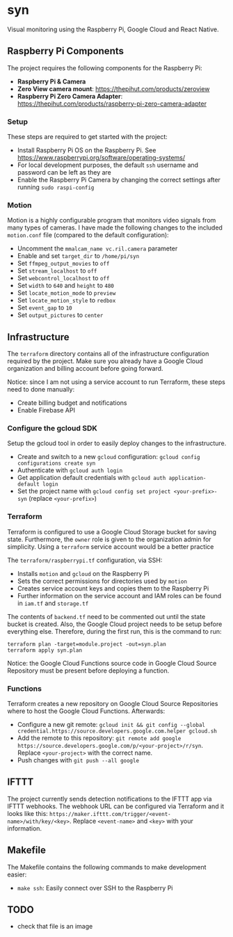 # syn
Visual monitoring using the Raspberry Pi, Google Cloud and React Native.

## Raspberry Pi Components
The project requires the following components for the Raspberry Pi:
- **Raspberry Pi & Camera**
- **Zero View camera mount**: https://thepihut.com/products/zeroview
- **Raspberry Pi Zero Camera Adapter**: https://thepihut.com/products/raspberry-pi-zero-camera-adapter

### Setup
These steps are required to get started with the project:
- Install Raspberry Pi OS on the Raspberry Pi. See https://www.raspberrypi.org/software/operating-systems/
- For local development purposes, the default `ssh` username and password can be left as they are
- Enable the Raspberry Pi Camera by changing the correct settings after running `sudo raspi-config`

### Motion 
Motion is a highly configurable program that monitors video signals from many types of cameras. I have made the following changes to the included `motion.conf` file (compared to the default configuration):

- Uncomment the `mmalcam_name vc.ril.camera` parameter
- Enable and set `target_dir` to `/home/pi/syn`
- Set `ffmpeg_output_movies` to `off`
- Set `stream_localhost` to `off`
- Set `webcontrol_localhost` to `off`
- Set `width` to `640` and `height` to `480`
- Set `locate_motion_mode` to `preview`
- Set `locate_motion_style` to `redbox`
- Set `event_gap` to `10`
- Set `output_pictures` to `center`

## Infrastructure
The `terraform` directory contains all of the infrastructure configuration required by the project.
Make sure you already have a Google Cloud organization and billing account before going forward.

Notice: since I am not using a service account to run Terraform, these steps need to done manually:

- Create billing budget and notifications
- Enable Firebase API

### Configure the gcloud SDK
Setup the gcloud tool in order to easily deploy changes to the infrastructure.
- Create and switch to a new `gcloud` configuration: `gcloud config configurations create syn`
- Authenticate with `gcloud auth login`
- Get application default credentials with `gcloud auth application-default login`
- Set the project name with `gcloud config set project <your-prefix>-syn` (replace `<your-prefix>`)

### Terraform
Terraform is configured to use a Google Cloud Storage bucket for saving state. Furthermore, the `owner` role is given to the organization admin for simplicity. Using a `terraform` service account would be a better practice

The `terraform/raspberrypi.tf` configuration, via SSH:
- Installs `motion` and `gcloud` on the Raspberry Pi
- Sets the correct permissions for directories used by `motion`
- Creates service account keys and copies them to the Raspberry Pi
- Further information on the service account and IAM roles can be found in `iam.tf` and `storage.tf`

The contents of `backend.tf` need to be commented out until the state bucket is created. Also, the Google Cloud project needs to be setup before everything else. Therefore, during the first run, this is the command to run:

```shell
terraform plan -target=module.project -out=syn.plan
terraform apply syn.plan
```

Notice: the Google Cloud Functions source code in Google Cloud Source Repository must be present before deploying a function. 

### Functions
Terraform creates a new repository on Google Cloud Source Repositories where to host the Google Cloud Functions. Afterwards:
- Configure a new git remote: `gcloud init && git config --global credential.https://source.developers.google.com.helper gcloud.sh`
- Add the remote to this repository: `git remote add google https://source.developers.google.com/p/<your-project>/r/syn`. Replace `<your-project>` with the correct name.
- Push changes with `git push --all google`

## IFTTT
The project currently sends detection notifications to the IFTTT app via IFTTT webhooks. The webhook URL can be configured via Terraform and it looks like this: `https://maker.ifttt.com/trigger/<event-name>/with/key/<key>`. Replace `<event-name>` and `<key>` with your information.

## Makefile
The Makefile contains the following commands to make development easier:
- `make ssh`: Easily connect over SSH to the Raspberry Pi

## TODO
- check that file is an image